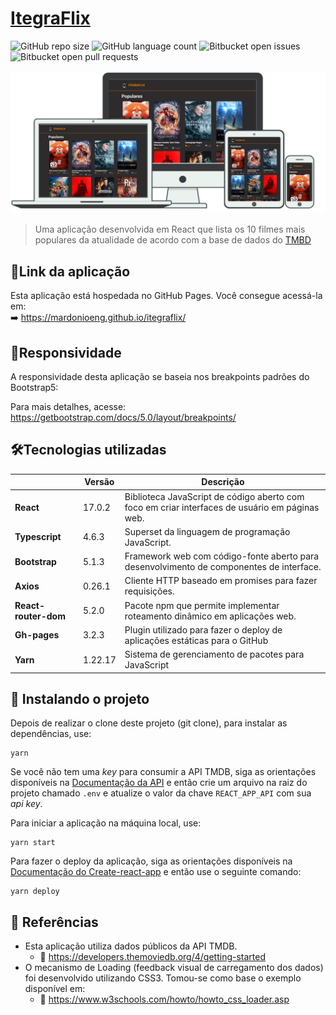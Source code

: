 # [ItegraFlix](https://mardonioeng.github.io/itegraflix/)

![GitHub repo size](https://img.shields.io/github/repo-size/MardonioEng/itegraflix?style=for-the-badge)
![GitHub language count](https://img.shields.io/github/languages/count/MardonioEng/itegraflix?style=for-the-badge)
![Bitbucket open issues](https://img.shields.io/bitbucket/issues/MardonioEng/itegraflix?style=for-the-badge)
![Bitbucket open pull requests](https://img.shields.io/bitbucket/pr-raw/MardonioEng/itegraflix?style=for-the-badge)

![Cover](./responsive_layout.png)

> Uma aplicação desenvolvida em React que lista os 10 filmes mais populares da atualidade de acordo com a base de dados do [TMBD](https://www.themoviedb.org/)

## 🔗Link da aplicação
Esta aplicação está hospedada no GitHub Pages. Você consegue acessá-la em: <br>
 ➡️ https://mardonioeng.github.io/itegraflix/

## 📱Responsividade

A responsividade desta aplicação se baseia nos breakpoints padrões do Bootstrap5: <br>

Para mais detalhes, acesse: https://getbootstrap.com/docs/5.0/layout/breakpoints/

## 🛠️Tecnologias utilizadas

|                      | **Versão** | **Descrição**                                                |
| :------------------- | ---------- | ------------------------------------------------------------ |
| **React**            | 17.0.2     | Biblioteca JavaScript de código aberto com foco em criar interfaces de usuário em páginas web. |
| **Typescript**       | 4.6.3      | Superset da linguagem de programação JavaScript.             |
| **Bootstrap**        | 5.1.3      | Framework web com código-fonte aberto para desenvolvimento de componentes de interface. |
| **Axios**            | 0.26.1     | Cliente HTTP baseado em promises para fazer requisições.     |
| **React-router-dom** | 5.2.0      | Pacote npm que permite implementar roteamento dinâmico em aplicações web. |
| **Gh-pages**         | 3.2.3      | Plugin utilizado para fazer o deploy de aplicações estáticas para o GitHub |
| **Yarn**             | 1.22.17    | Sistema de gerenciamento de pacotes para JavaScript          |

## 🚀 Instalando o projeto

Depois de realizar o clone deste projeto (git clone), para instalar as dependências, use:

```shell
yarn
```

Se você não tem uma *key* para consumir a API TMDB, siga as orientações disponíveis na [Documentação da API](https://developers.themoviedb.org/4/getting-started/authorization) e então crie um arquivo na raiz do projeto chamado `.env` e atualize o valor da chave `REACT_APP_API` com sua *api key*.<br>

Para iniciar a aplicação na máquina local, use:

```shell
yarn start
```

Para fazer o deploy da aplicação, siga as orientações disponíveis na [Documentação do Create-react-app](https://create-react-app.dev/docs/deployment/#github-pages) e então use o seguinte comando:

```shell
yarn deploy
```

## 📘 Referências

- Esta aplicação utiliza dados públicos da API TMDB.
  - :link: https://developers.themoviedb.org/4/getting-started
- O mecanismo de Loading (feedback visual de carregamento dos dados) foi desenvolvido utilizando CSS3. Tomou-se como base o exemplo disponível em:
  - :link: https://www.w3schools.com/howto/howto_css_loader.asp

